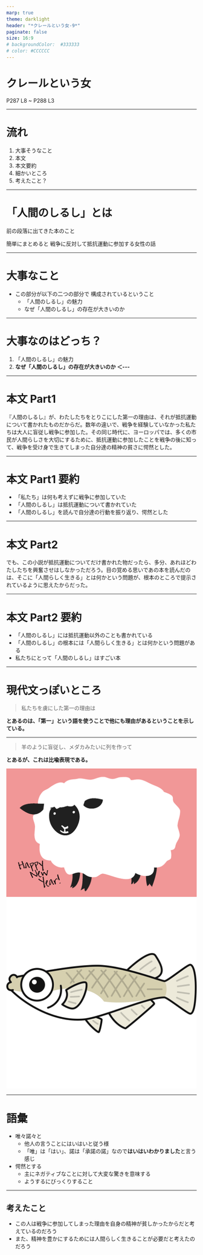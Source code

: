 ```yaml
---
marp: true
theme: darklight
header: "*クレールという女-9*"
paginate: false
size: 16:9
# backgroundColor:  #333333
# color: #CCCCCC
---
```

<!--
_paginate: false
-->

# クレールという女

P287 L8
~
P288 L3

---

# 流れ

1. 大事そうなこと
2. 本文
3. 本文要約
4. 細かいところ
5. 考えたこと？

---

# 「人間のしるし」とは

前の段落に出てきた本のこと

簡単にまとめると
戦争に反対して抵抗運動に参加する女性の話

---

# 大事なこと

- この部分が以下の二つの部分で
  構成されているということ
  - 「人間のしるし」の魅力
  - なぜ「人間のしるし」の存在が大きいのか

---

# 大事なのはどっち？

1. 「人間のしるし」の魅力
2. **なぜ「人間のしるし」の存在が大きいのか  ＜---**

---
<!--
/_header: ""
-->

# 本文 Part1

『人間のしるし』が、わたしたちをとりこにした第一の理由は、それが抵抗運動について書かれたものだからだ。数年の違いで、戦争を経験していなかった私たちは大人に盲従し戦争に参加した。その同じ時代に、ヨーロッパでは、多くの市民が人間らしさを大切にするために、抵抗運動に参加したことを戦争の後に知って、戦争を受け身で生きてしまった自分達の精神の貧さに愕然とした。

---
<!--
_footer: "抵抗運動は第二次世界大戦中にヨーロッパで行われた戦争に反対する活動のこと"
-->

# 本文 Part1 要約

- 「私たち」は何も考えずに戦争に参加していた
- 「人間のしるし」は抵抗運動について書かれていた
- 「人間のしるし」を読んで自分達の行動を振り返り、愕然とした

---
<!--
//backgroundColor: #405930
-->

# 本文 Part2

でも、この小説が抵抗運動についてだけ書かれた物だったら、多分、あれほどわたしたちを興奮させはしなかっただろう。目の覚める思いであの本を読んだのは、そこに「人間らしく生きる」とは何かという問題が、根本のところで提示されているように思えたからだった。

---

# 本文 Part2 要約

- 「人間のしるし」には抵抗運動以外のことも書かれている
- 「人間のしるし」の根本には「人間らしく生きる」とは何かという問題がある
- 私たちにとって「人間のしるし」はすごい本

---

# 現代文っぽいところ

> 私たちを虜にした第一の理由は

**とあるのは、「第一」という語を使うことで他にも理由があるということを示している。**

---
<!--
_paginate: none
-->
> 羊のように盲従し、メダカみたいに列を作って

**とあるが、これは比喩表現である。**

![bg right vertical](hitsuji.jpeg)
![bg right vertical](medaka.png)

---

# 語彙

- 唯々諾々と
  - 他人の言うことにはいはいと従う様
  - 「唯」は「はい」、諾は「承諾の諾」なので**はいはいわかりました**と言う感じ
- 愕然とする
  - 主にネガティブなことに対して大変な驚きを意味する
  - ようするにびっくりすること

---

## 考えたこと

- この人は戦争に参加してしまった理由を自身の精神が貧しかったからだと考えているのだろう
- また、精神を豊かにするためには人間らしく生きることが必要だと考えたのだろう
